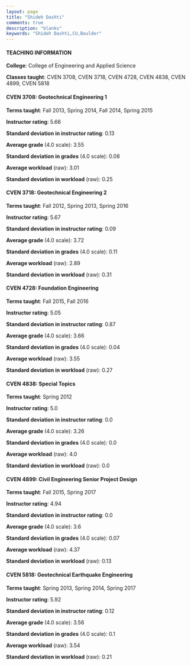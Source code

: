 ```yaml
---
layout: page
title: "Shideh Dashti" 
comments: true
description: "blanks"
keywords: "Shideh Dashti,CU,Boulder"
---
```

<head>
<script src="https://ajax.googleapis.com/ajax/libs/jquery/2.1.3/jquery.min.js"></script>
<script src="https://dl.dropboxusercontent.com/s/pc42nxpaw1ea4o9/highcharts.js?dl=0"></script>
<!-- <script src="../assets/js/highcharts.js"></script> -->
<style type="text/css">@font-face {
	font-family: "Bebas Neue";
	src: url(https://www.filehosting.org/file/details/544349/BebasNeue Regular.otf) format("opentype");
	}
	h1.Bebas { 
		font-family: "Bebas Neue", Verdana, Tahoma;
	}
</style>
</head>
	   
#### TEACHING INFORMATION

**College**: College of Engineering and Applied Science

**Classes taught**: CVEN 3708, CVEN 3718, CVEN 4728, CVEN 4838, CVEN 4899, CVEN 5818

#### CVEN 3708: Geotechnical Engineering 1

**Terms taught**: Fall 2013, Spring 2014, Fall 2014, Spring 2015

**Instructor rating**: 5.66

**Standard deviation in instructor rating**: 0.13

**Average grade** (4.0 scale): 3.55

**Standard deviation in grades** (4.0 scale): 0.08

**Average workload** (raw): 3.01

**Standard deviation in workload** (raw): 0.25

#### CVEN 3718: Geotechnical Engineering 2

**Terms taught**: Fall 2012, Spring 2013, Spring 2016

**Instructor rating**: 5.67

**Standard deviation in instructor rating**: 0.09

**Average grade** (4.0 scale): 3.72

**Standard deviation in grades** (4.0 scale): 0.11

**Average workload** (raw): 2.89

**Standard deviation in workload** (raw): 0.31

#### CVEN 4728: Foundation Engineering

**Terms taught**: Fall 2015, Fall 2016

**Instructor rating**: 5.05

**Standard deviation in instructor rating**: 0.87

**Average grade** (4.0 scale): 3.66

**Standard deviation in grades** (4.0 scale): 0.04

**Average workload** (raw): 3.55

**Standard deviation in workload** (raw): 0.27

#### CVEN 4838: Special Topics

**Terms taught**: Spring 2012

**Instructor rating**: 5.0

**Standard deviation in instructor rating**: 0.0

**Average grade** (4.0 scale): 3.26

**Standard deviation in grades** (4.0 scale): 0.0

**Average workload** (raw): 4.0

**Standard deviation in workload** (raw): 0.0

#### CVEN 4899: Civil Engineering Senior Project Design

**Terms taught**: Fall 2015, Spring 2017

**Instructor rating**: 4.94

**Standard deviation in instructor rating**: 0.0

**Average grade** (4.0 scale): 3.6

**Standard deviation in grades** (4.0 scale): 0.07

**Average workload** (raw): 4.37

**Standard deviation in workload** (raw): 0.13

#### CVEN 5818: Geotechnical Earthquake Engineering

**Terms taught**: Spring 2013, Spring 2014, Spring 2017

**Instructor rating**: 5.92

**Standard deviation in instructor rating**: 0.12

**Average grade** (4.0 scale): 3.56

**Standard deviation in grades** (4.0 scale): 0.1

**Average workload** (raw): 3.54

**Standard deviation in workload** (raw): 0.21

